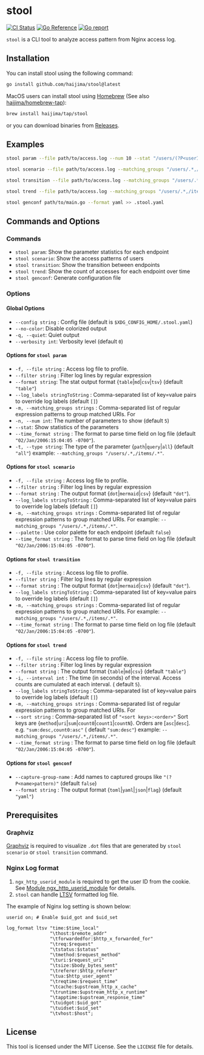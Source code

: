 # stool

[![CI Status](https://github.com/haijima/stool/workflows/CI/badge.svg?branch=main)](https://github.com/haijima/stool/actions)
[![Go Reference](https://pkg.go.dev/badge/github.com/haijima/stool.svg)](https://pkg.go.dev/github.com/haijima/stool)
[![Go report](https://goreportcard.com/badge/github.com/haijima/stool)](https://goreportcard.com/report/github.com/haijima/stool)

`stool` is a CLI tool to analyze access pattern from Nginx access log.

## Installation

You can install stool using the following command:

``` sh
go install github.com/haijima/stool@latest
```

MacOS users can install stool using [Homebrew](https://brew.sh/) (See also [haijima/homebrew-tap](http://github.com/haijima/homebrew-tap)):

``` sh
brew install haijima/tap/stool
```

or you can download binaries from [Releases](https://github.com/haijima/stool/releases).


## Examples

``` sh
stool param --file path/to/access.log --num 10 --stat "/users/(?P<userId>[^/]+)$"

stool scenario --file path/to/access.log --matching_groups "/users/.*,/items/.*" --format dot | dot -T svg -o scenario.svg && open scenario.svg

stool transition --file path/to/access.log --matching_groups "/users/.*,/items/.*" --format dot | dot -T svg -o transition.svg && open transition.svg

stool trend --file path/to/access.log --matching_groups "/users/.*,/items/.*" --interval 10

stool genconf path/to/main.go --format yaml >> .stool.yaml
```

## Commands and Options

### Commands

- `stool param`: Show the parameter statistics for each endpoint
- `stool scenario`: Show the access patterns of users
- `stool transition`: Show the transition between endpoints
- `stool trend`: Show the count of accesses for each endpoint over time
- `stool genconf`: Generate configuration file

### Options

#### Global Options

- `--config string` : Config file (default is `$XDG_CONFIG_HOME/.stool.yaml`)
- `--no-color`: Disable colorized output
- `-q, --quiet`: Quiet output
- `--verbosity int`: Verbosity level (default `0`)

#### Options for `stool param`

- `-f, --file string` : Access log file to profile.
- `--filter string` : Filter log lines by regular expression
- `--format string`: The stat output format {`table`|`md`|`csv`|`tsv`} (default `"table"`)
- `--log_labels stringToString` : Comma-separated list of key=value pairs to override log labels (default `[]`)
- `-m, --matching_groups strings` : Comma-separated list of regular expression patterns to group matched URIs. For
- `-n, --num int`: The number of parameters to show (default `5`)
- `--stat`: Show statistics of the parameters
- `--time_format string` : The format to parse time field on log file (default `"02/Jan/2006:15:04:05 -0700"`).
- `-t, --type string`: The type of the parameter {`path`|`query`|`all`} (default `"all"`)
  example: `--matching_groups "/users/.*,/items/.*"`.

#### Options for `stool scenario`

- `-f, --file string` : Access log file to profile.
- `--filter string` : Filter log lines by regular expression
- `--format string` : The output format {`dot`|`mermaid`|`csv`} (default `"dot"`).
- `--log_labels stringToString` : Comma-separated list of key=value pairs to override log labels (default `[]`)
- `-m, --matching_groups strings` : Comma-separated list of regular expression patterns to group matched URIs. For
  example: `--matching_groups "/users/.*,/items/.*"`.
- `--palette` : Use color palette for each endpoint (default `false`)
- `--time_format string` : The format to parse time field on log file (default `"02/Jan/2006:15:04:05 -0700"`).

#### Options for `stool transition`

- `-f, --file string` : Access log file to profile.
- `--filter string` : Filter log lines by regular expression
- `--format string` : The output format {`dot`|`mermaid`|`csv`} (default `"dot"`).
- `--log_labels stringToString` : Comma-separated list of key=value pairs to override log labels (default `[]`)
- `-m, --matching_groups strings` : Comma-separated list of regular expression patterns to group matched URIs. For
  example: `--matching_groups "/users/.*,/items/.*"`.
- `--time_format string` : The format to parse time field on log file (default `"02/Jan/2006:15:04:05 -0700"`).

#### Options for `stool trend`

- `-f, --file string` : Access log file to profile.
- `--filter string` : Filter log lines by regular expression
- `--format string` : The output format {`table`|`md`|`csv`} (default `"table"`)
- `-i, --interval int` : The time (in seconds) of the interval. Access counts are cumulated at each interval. (
  default `5`).
- `--log_labels stringToString` : Comma-separated list of key=value pairs to override log labels (default `[]`)
- `-m, --matching_groups strings` : Comma-separated list of regular expression patterns to group matched URIs. For
- `--sort string` : Comma-separated list of `"<sort keys>:<order>"` Sort keys
  are {`method`|`uri`|`sum`|`count0`|`count1`|`countN`}. Orders are [`asc`|`desc`]. e.g. `"sum:desc,count0:asc"` (
  default `"sum:desc"`)
  example: `--matching_groups "/users/.*,/items/.*"`.
- `--time_format string` : The format to parse time field on log file (default `"02/Jan/2006:15:04:05 -0700"`).

#### Options for `stool genconf`

- `--capture-group-name` : Add names to captured groups like `"(?P<name>pattern)"` (default `false`)
- `--format string` : The output format {`toml`|`yaml`|`json`|`flag`} (default `"yaml"`)

## Prerequisites

### Graphviz

[Graphviz](https://graphviz.org/) is required to visualize `.dot` files that are generated by `stool scenario`
or `stool transition` command.

### Nginx Log format

1. `ngx_http_userid_module` is required to get the user ID from the cookie.
   See [Module ngx\_http\_userid\_module](http://nginx.org/en/docs/http/ngx_http_userid_module.html) for details.
2. `stool` can handle [LTSV](http://ltsv.org/) formatted log file.

The example of Nginx log setting is shown below:

```nginx configuration
userid on; # Enable $uid_got and $uid_set

log_format ltsv "time:$time_local"
                "\thost:$remote_addr"
                "\tforwardedfor:$http_x_forwarded_for"
                "\treq:$request"
                "\tstatus:$status"
                "\tmethod:$request_method"
                "\turi:$request_uri"
                "\tsize:$body_bytes_sent"
                "\treferer:$http_referer"
                "\tua:$http_user_agent"
                "\treqtime:$request_time"
                "\tcache:$upstream_http_x_cache"
                "\truntime:$upstream_http_x_runtime"
                "\tapptime:$upstream_response_time"
                "\tuidgot:$uid_got"
                "\tuidset:$uid_set"
                "\tvhost:$host";
```

## License

This tool is licensed under the MIT License. See the `LICENSE` file for details.
